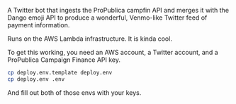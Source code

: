 A Twitter bot that ingests the ProPublica campfin API and merges it with the Dango emoji API to produce a wonderful, Venmo-like Twitter feed of payment information.

Runs on the AWS Lambda infrastructure. It is kinda cool.

To get this working, you need an AWS account, a Twitter account, and a ProPublica Campaign Finance API key.

```bash
cp deploy.env.template deploy.env
cp deploy.env .env
```

And fill out both of those envs with your keys.
